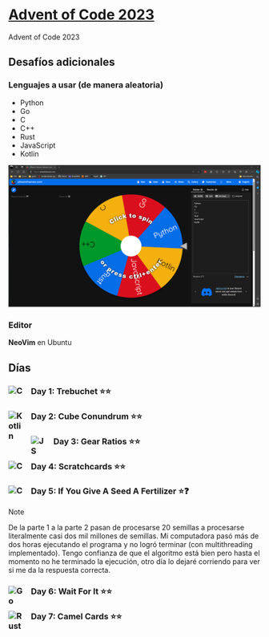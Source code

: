 # [Advent of Code 2023](https://adventofcode.com/2023)
 Advent of Code 2023

## Desafíos adicionales
### Lenguajes a usar (de manera aleatoria)
- Python
- Go
- C 
- C++
- Rust
- JavaScript
- Kotlin

![Roulette](https://github.com/markalbrand56/Advent-Of-Code/blob/main/assets/screenshot.png)

### Editor
**NeoVim** en Ubuntu

## Días
### Day 1: Trebuchet ⭐⭐ [<img align="left" alt="C" width="35px" src="https://cdn.jsdelivr.net/gh/devicons/devicon/icons/c/c-original.svg" style="padding-right:10px;" />]()

### Day 2: Cube Conundrum ⭐⭐ [<img align="left" alt="Kotlin" width="35px" src="https://cdn.jsdelivr.net/gh/devicons/devicon/icons/kotlin/kotlin-original.svg" style="padding-right:10px;" />]()
          
### Day 3: Gear Ratios ⭐⭐ [<img align="left" alt="JS" width="35px" src="https://cdn.jsdelivr.net/gh/devicons/devicon/icons/javascript/javascript-original.svg" style="padding-right:10px;" />]()

### Day 4: Scratchcards ⭐⭐ [<img align="left" alt="C" width="35px" src="https://cdn.jsdelivr.net/gh/devicons/devicon/icons/c/c-original.svg" style="padding-right:10px;" />]()

### Day 5: If You Give A Seed A Fertilizer ⭐❓ [<img align="left" alt="C" width="35px" src="https://cdn.jsdelivr.net/gh/devicons/devicon/icons/cplusplus/cplusplus-original.svg" style="padding-right:10px;" />]()
> [!NOTE]
> De la parte 1 a la parte 2 pasan de procesarse 20 semillas a procesarse literalmente casi dos mil millones de semillas. Mi computadora pasó más de dos horas ejecutando el programa y no logró terminar (con multithreading implementado).
> Tengo confianza de que el algoritmo está bien pero hasta el momento no he terminado la ejecución, otro día lo dejaré corriendo para ver si me da la respuesta correcta.

### Day 6: Wait For It ⭐⭐ [<img align="left" alt="Go" width="35px" src="https://cdn.jsdelivr.net/gh/devicons/devicon/icons/go/go-original-wordmark.svg" style="padding-right:10px;" />]()

### Day 7: Camel Cards ⭐⭐ [<img align="left" backgroundcolor="#FFFFFF" alt="Rust" width="35px" src="https://www.rust-lang.org/logos/rust-logo-128x128.png" style="padding-right:10px;" />]()

